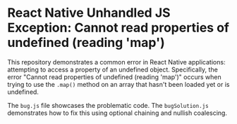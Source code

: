# React Native Unhandled JS Exception: Cannot read properties of undefined (reading 'map')

This repository demonstrates a common error in React Native applications: attempting to access a property of an undefined object.  Specifically, the error "Cannot read properties of undefined (reading 'map')" occurs when trying to use the `.map()` method on an array that hasn't been loaded yet or is undefined.

The `bug.js` file showcases the problematic code.  The `bugSolution.js` demonstrates how to fix this using optional chaining and nullish coalescing.